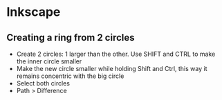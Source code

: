# Inkscape

## Creating a ring from 2 circles

- Create 2 circles: 1 larger than the other. Use SHIFT and CTRL to make the inner circle smaller
- Make the new circle smaller while holding Shift and Ctrl, this way it remains concentric with the big circle
- Select both circles
- Path > Difference